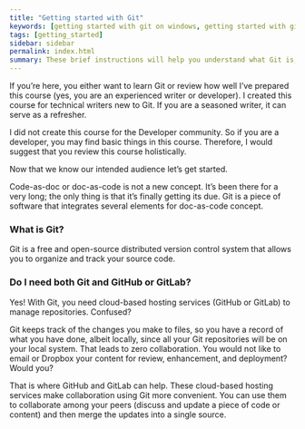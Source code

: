 ```yaml
---
title: "Getting started with Git"
keywords: [getting started with git on windows, getting started with git command line, getting started with git bash, getting started with git and github, getting started with git and gitlab]
tags: [getting_started]
sidebar: sidebar
permalink: index.html
summary: These brief instructions will help you understand what Git is, why technical writers might use it, and how you can quickly get started with Git.
---
```


If you’re here, you either want to learn Git or review how well I’ve prepared this course (yes, you are an experienced writer or developer). I created this course for technical writers new to Git. If you are a seasoned writer, it can serve as a refresher.

I did not create this course for the Developer community. So if you are a developer, you may find basic things in this course. Therefore, I would suggest that you review this course holistically.

Now that we know our intended audience let’s get started.

Code-as-doc or doc-as-code is not a new concept. It’s been there for a very long; the only thing is that it’s finally getting its due. Git is a piece of software that integrates several elements for doc-as-code concept.

### What is Git?
Git is a free and open-source distributed version control system that allows you to organize and track your source code.

### Do I need both Git and GitHub or GitLab?
Yes!
With Git, you need cloud-based hosting services (GitHub or GitLab) to manage repositories. Confused?

Git keeps track of the changes you make to files, so you have a record of what you have done, albeit locally, since all your Git repositories will be on your local system. That leads to zero collaboration. You would not like to email or Dropbox your content for review, enhancement, and deployment? Would you?

That is where GitHub and GitLab can help. These cloud-based hosting services make collaboration using Git more convenient. You can use them to collaborate among your peers (discuss and update a piece of code or content) and then merge the updates into a single source.